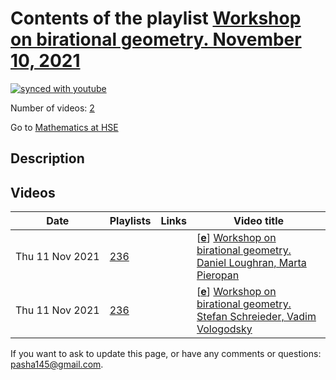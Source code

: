 # Contents of the playlist [Workshop on birational geometry. November 10, 2021](https://www.youtube.com/playlist?list=PLq3E5oubNNoBkDJAZ89sr_q_oy96RESDZ)

[![synced with youtube](https://img.shields.io/github/last-commit/mathphysschool/mathphysschool.github.io/autoupdate1?label=synced%20with%20youtube)](https://github.com/mathphysschool/mathphysschool.github.io/commits/autoupdate1)

Number of videos: [2](#videos)

Go to [Mathematics at HSE](../README.md)

## Description



## Videos

|Date|Playlists|Links|Video title|
|---|---|---|---|
| Thu&nbsp;11&nbsp;Nov&nbsp;2021 | [236](../playlists/236 "Workshop on birational geometry. November 10, 2021") |  | [[**e**](https://studio.youtube.com/video/knKZ1YD7F0Q/edit "Edit")] [Workshop on birational geometry.  Daniel Loughran,  Marta Pieropan](https://www.youtube.com/watch?v=knKZ1YD7F0Q&list=PLq3E5oubNNoBkDJAZ89sr_q_oy96RESDZ "Даниэль Лофран, Университет Бат, Великобритания /&#013;              Daniel Loughran University of Bath, United Kingdom&#013;Марта Пьеропан, Университет Утрехта, Нидерланды /&#013;              Marta Pieropan Utrecht University, Netherlands") |
| Thu&nbsp;11&nbsp;Nov&nbsp;2021 | [236](../playlists/236 "Workshop on birational geometry. November 10, 2021") |  | [[**e**](https://studio.youtube.com/video/U4ku_fxJ988/edit "Edit")] [Workshop on birational geometry. Stefan Schreieder, Vadim Vologodsky](https://www.youtube.com/watch?v=U4ku_fxJ988&list=PLq3E5oubNNoBkDJAZ89sr_q_oy96RESDZ "Стефан Шрайдер Университет Лейбница, Германия /&#013;              Stefan Schreieder Leibniz University, Germany&#013;&#013;Вадим Вологодский НИУ ВШЭ /&#013;              Vadim Vologodsky, HSE University, Russia") |


 If you want to ask to update this page, or have any comments or questions: <pasha145@gmail.com>.